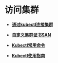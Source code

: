 # 访问集群<a name="cce_01_0140"></a>

-   **[通过kubectl连接集群](通过kubectl连接集群.md)**  

-   **[自定义集群证书SAN](自定义集群证书SAN.md)**  

-   **[Kubectl常用命令](Kubectl常用命令.md)**  

-   **[Kubectl使用指南](Kubectl使用指南.md)**  


